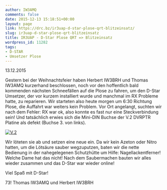 ```yaml
---
author: IW3AMQ
comments: false
date: 2015-12-13 15:18:51+00:00
layout: page
link: https://drc.bz/ir3uap-d-star-plose-qrt-blitzeinsatz/
slug: ir3uap-d-star-plose-qrt-blitzeinsatz
title: IR3UAP - D-Star Plose QRT => Blitzeinsatz
wordpress_id: 11282
tags:
- D-STAR
- Umsetzer Plose
---
```


13.12.2015

Gestern bei der Weihnachtsfeier haben Herbert IW3BRH und Thomas IW3AMQ kurzerhand beschlossen, noch vor den hoffentlich bald kommenden nächsten Schneefällen auf die Plose zu fahren, um den D-Star Umsetzer, der vor kurzem installiert wurde und manchmal im RX Probleme hatte, zu reparieren. Wir starteten also heute morgen um 6:30 Richtung Plose, die Auffahrt war weiters kein Problem. Vor Ort angelangt, suchten wir nach dem Fehler: RX war ok, also konnte es fast nur eine Steckverbindung sein! Und tatsächlich erwies sich die Mini-DIN Buchse der V.2 DVRPTR Platine als defekt (Buchse 3. von links).

[![V.2](https://drc.bz/wp-content/uploads/2015/12/V.2-1024x576.jpg)](https://drc.bz/wp-content/uploads/2015/12/V.2.jpg)

Wir löteten sie ab und setzen eine neue ein. Da wir kein Azeton oder Nitro hatten, um die Lötsäure sauber wegzuputzen, baten wir die nette Bedienung in der nahegelegenen Schutzhütte um Hilfe: Nagellackentferner! Welche Dame hat das nicht! Nach dem Saubermachen bauten wir alles wieder zusammen und das D-Star war wieder online!

Viel Spaß mit D-Star!

73! Thomas IW3AMQ und Herbert IW3BRH
